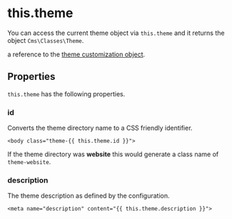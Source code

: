 # this.theme

You can access the current theme object via `this.theme` and it returns the object `Cms\Classes\Theme`.

a reference to the [theme customization object](../themes/development#customization).

## Properties

`this.theme` has the following properties.

### id

Converts the theme directory name to a CSS friendly identifier.

    <body class="theme-{{ this.theme.id }}">

If the theme directory was **website** this would generate a class name of `theme-website`.

### description

The theme description as defined by the configuration.

    <meta name="description" content="{{ this.theme.description }}">
